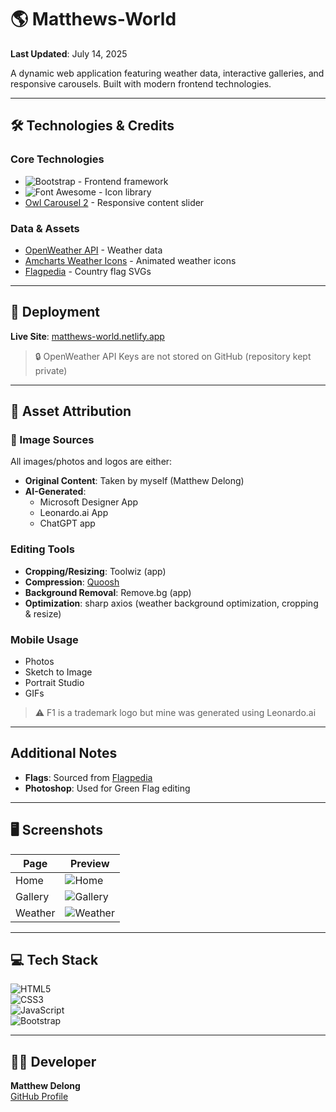 # 🌎 Matthews-World  
**Last Updated**: July 14, 2025  

A dynamic web application featuring weather data, interactive galleries, and responsive carousels. Built with modern frontend technologies.  

---

## 🛠 Technologies & Credits  

### Core Technologies  
- ![Bootstrap](https://img.shields.io/badge/Bootstrap-563D7C?logo=bootstrap) - Frontend framework  
- ![Font Awesome](https://img.shields.io/badge/Font_Awesome-339AF0?logo=fontawesome) - Icon library  
- [Owl Carousel 2](https://owlcarousel2.github.io/OwlCarousel2/) - Responsive content slider  

### Data & Assets  
- [OpenWeather API](https://openweathermap.org/) - Weather data  
- [Amcharts Weather Icons](https://www.amcharts.com/free-animated-svg-weather-icons/) - Animated weather icons  
- [Flagpedia](https://flagpedia.net/) - Country flag SVGs  

---

## 🚀 Deployment  
**Live Site**: [matthews-world.netlify.app](https://matthews-world.netlify.app/)  

> 🔒 OpenWeather API Keys are not stored on GitHub (repository kept private)

---

## 📸 Asset Attribution  

### 📸 Image Sources  
All images/photos and logos are either:  
- **Original Content**: Taken by myself (Matthew Delong)  
- **AI-Generated**:  
  - Microsoft Designer App  
  - Leonardo.ai App  
  - ChatGPT app  

### Editing Tools  
- **Cropping/Resizing**: Toolwiz (app)  
- **Compression**: [Quoosh](https://squoosh.app/)  
- **Background Removal**: Remove.bg (app)  
- **Optimization**: sharp axios (weather background optimization, cropping & resize)  

### Mobile Usage  
- Photos  
- Sketch to Image  
- Portrait Studio  
- GIFs  

> ⚠️ F1 is a trademark logo but mine was generated using Leonardo.ai  

---

## Additional Notes  
- **Flags**: Sourced from [Flagpedia](https://flagpedia.net/)  
- **Photoshop**: Used for Green Flag editing  
---

## 🖥 Screenshots  

| Page      | Preview |
|-----------|---------|
| Home      | ![Home](https://github.com/user-attachments/assets/a0653d25-a344-4e83-8ee1-ed402f000fbe) |
| Gallery   | ![Gallery](https://github.com/user-attachments/assets/e06eeb69-0d8d-4f12-b13b-3f4f6a77afb1) |
| Weather   | ![Weather](https://github.com/user-attachments/assets/bd73e95a-5a72-4b5e-b361-d3b7e509ea9a) |

---

## 💻 Tech Stack  

![HTML5](https://img.shields.io/badge/HTML5-E34F26?style=for-the-badge&logo=html5&logoColor=white)  
![CSS3](https://img.shields.io/badge/CSS3-1572B6?style=for-the-badge&logo=css3&logoColor=white)  
![JavaScript](https://img.shields.io/badge/JavaScript-F7DF1E?style=for-the-badge&logo=javascript&logoColor=black)  
![Bootstrap](https://img.shields.io/badge/Bootstrap-563D7C?style=for-the-badge&logo=bootstrap&logoColor=white)  

---

## 👨‍💻 Developer  
**Matthew Delong**  
[GitHub Profile](https://github.com/MatthewDelong)